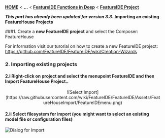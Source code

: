 <!-- Breadcrumb -->
[**HOME**](https://github.com/FeatureIDE/FeatureIDE/wiki) < **...** < [**FeatureIDE Functions in Deep**](https://github.com/FeatureIDE/FeatureIDE/wiki/FeatureIDE-Functions-in-Deep) < [**FeatureIDE Project**](https://github.com/FeatureIDE/FeatureIDE/wiki/FeatureIDE-Project)

<!-- Introduction -->
_**This part has already been updated for version 3.3.**_ 
**Importing an existing FeatureHouse Projects** 

<!-- Content -->
###1. Create a **new FeatureIDE project** and select the Composer: FeatureHouse

For information visit our turorial on how to create a new FeatureIDE project: https://github.com/FeatureIDE/FeatureIDE/wiki/Creation-Wizards

### 2. Importing existing projects
#### 2.i Right-click on project and select the menupoint **FeatureIDE** and then **Import FeatureHouse Project..**

<td width="300px" height="350px"> <p align="center">
![Select Import](https://raw.githubusercontent.com/wiki/FeatureIDE/FeatureIDE/Assets/FeatureHouseImport/FeatureIDEmenu.png)
</p></td>

#### 2.ii Select filesystem for import (you might want to select an existing model file or configuration files)

![Dialog for Import](https://raw.githubusercontent.com/wiki/FeatureIDE/FeatureIDE/Assets/FeatureHouseImport/ImportDialog.png)



